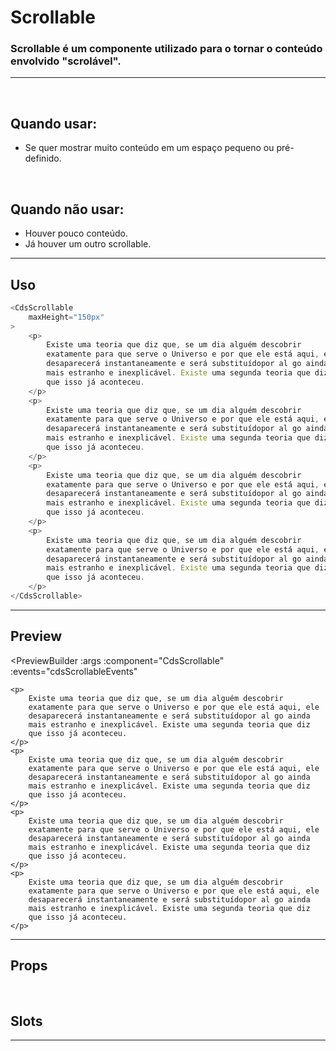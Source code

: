 # Scrollable

### Scrollable é um componente utilizado para o tornar o conteúdo envolvido "scrolável".
---
<br />

## Quando usar:
- Se quer mostrar muito conteúdo em um espaço pequeno ou pré-definido.

<br />

## Quando não usar:
- Houver pouco conteúdo.
- Já houver um outro scrollable.

---

## Uso

```js
<CdsScrollable
	maxHeight="150px"
>
	<p>
		Existe uma teoria que diz que, se um dia alguém descobrir 
		exatamente para que serve o Universo e por que ele está aqui, ele 
		desaparecerá instantaneamente e será substituídopor al go ainda 
		mais estranho e inexplicável. Existe uma segunda teoria que diz 
		que isso já aconteceu.
	</p>
	<p>
		Existe uma teoria que diz que, se um dia alguém descobrir 
		exatamente para que serve o Universo e por que ele está aqui, ele 
		desaparecerá instantaneamente e será substituídopor al go ainda 
		mais estranho e inexplicável. Existe uma segunda teoria que diz 
		que isso já aconteceu.
	</p>
	<p>
		Existe uma teoria que diz que, se um dia alguém descobrir 
		exatamente para que serve o Universo e por que ele está aqui, ele 
		desaparecerá instantaneamente e será substituídopor al go ainda 
		mais estranho e inexplicável. Existe uma segunda teoria que diz 
		que isso já aconteceu.
	</p>
	<p>
		Existe uma teoria que diz que, se um dia alguém descobrir 
		exatamente para que serve o Universo e por que ele está aqui, ele 
		desaparecerá instantaneamente e será substituídopor al go ainda 
		mais estranho e inexplicável. Existe uma segunda teoria que diz 
		que isso já aconteceu.
	</p>
</CdsScrollable>
```

---

## Preview

<PreviewBuilder
	:args
	:component="CdsScrollable"
	:events="cdsScrollableEvents"
>
	<p>
		Existe uma teoria que diz que, se um dia alguém descobrir 
		exatamente para que serve o Universo e por que ele está aqui, ele 
		desaparecerá instantaneamente e será substituídopor al go ainda 
		mais estranho e inexplicável. Existe uma segunda teoria que diz 
		que isso já aconteceu.
	</p>
	<p>
		Existe uma teoria que diz que, se um dia alguém descobrir 
		exatamente para que serve o Universo e por que ele está aqui, ele 
		desaparecerá instantaneamente e será substituídopor al go ainda 
		mais estranho e inexplicável. Existe uma segunda teoria que diz 
		que isso já aconteceu.
	</p>
	<p>
		Existe uma teoria que diz que, se um dia alguém descobrir 
		exatamente para que serve o Universo e por que ele está aqui, ele 
		desaparecerá instantaneamente e será substituídopor al go ainda 
		mais estranho e inexplicável. Existe uma segunda teoria que diz 
		que isso já aconteceu.
	</p>
	<p>
		Existe uma teoria que diz que, se um dia alguém descobrir 
		exatamente para que serve o Universo e por que ele está aqui, ele 
		desaparecerá instantaneamente e será substituídopor al go ainda 
		mais estranho e inexplicável. Existe uma segunda teoria que diz 
		que isso já aconteceu.
	</p>
</PreviewBuilder>

---

## Props

<APITable
	name="Scrollable"
	section="props"
/>
<br />

## Slots

<APITable
	name="Scrollable"
	section="slots"
/>

---

<script setup>
import { ref } from 'vue';
import CdsScrollable from '@/components/Scrollable.vue';

const cdsScrollableEvents = [];
const args = ref({
	maxHeight: "150px"
});
</script>
